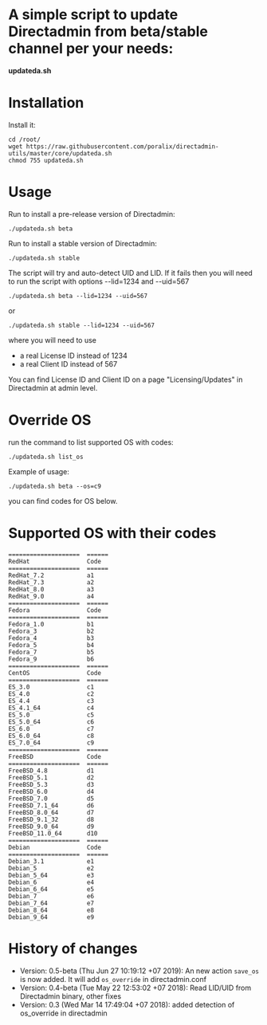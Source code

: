 # A simple script to update Directadmin from beta/stable channel per your needs:

**updateda.sh**

# Installation

Install it:

```
cd /root/
wget https://raw.githubusercontent.com/poralix/directadmin-utils/master/core/updateda.sh
chmod 755 updateda.sh
```

# Usage

Run to install a pre-release version of Directadmin:

```
./updateda.sh beta
```

Run to install a stable version of Directadmin:

```
./updateda.sh stable
```

The script will try and auto-detect UID and LID. If it fails then you will need to run 
the script with options --lid=1234 and --uid=567

```
./updateda.sh beta --lid=1234 --uid=567
```

or

```
./updateda.sh stable --lid=1234 --uid=567
```

where you will need to use 

- a real License ID instead of 1234
- a real Client ID instead of 567

You can find License ID and Client ID on a page "Licensing/Updates" in Directadmin at admin level.

# Override OS 

run the command to list supported OS with codes:

```
./updateda.sh list_os
```

Example of usage:

```
./updateda.sh beta --os=c9
```

you can find codes for OS below.

# Supported OS with their codes

```
====================  ======
RedHat                Code
====================  ======
RedHat_7.2            a1
RedHat_7.3            a2
RedHat_8.0            a3
RedHat_9.0            a4
====================  ======
Fedora                Code
====================  ======
Fedora_1.0            b1
Fedora_3              b2
Fedora_4              b3
Fedora_5              b4
Fedora_7              b5
Fedora_9              b6
====================  ======
CentOS                Code
====================  ======
ES_3.0                c1
ES_4.0                c2
ES_4.4                c3
ES_4.1_64             c4
ES_5.0                c5
ES_5.0_64             c6
ES_6.0                c7
ES_6.0_64             c8
ES_7.0_64             c9
====================  ======
FreeBSD               Code
====================  ======
FreeBSD_4.8           d1
FreeBSD_5.1           d2
FreeBSD_5.3           d3
FreeBSD_6.0           d4
FreeBSD_7.0           d5
FreeBSD_7.1_64        d6
FreeBSD_8.0_64        d7
FreeBSD_9.1_32        d8
FreeBSD_9.0_64        d9
FreeBSD_11.0_64       d10
====================  ======
Debian                Code
====================  ======
Debian_3.1            e1
Debian_5              e2
Debian_5_64           e3
Debian_6              e4
Debian_6_64           e5
Debian_7              e6
Debian_7_64           e7
Debian_8_64           e8
Debian_9_64           e9
```

# History of changes

- Version: 0.5-beta (Thu Jun 27 10:19:12 +07 2019): An new action `save_os` is now added. It will add `os_override` in directadmin.conf
- Version: 0.4-beta (Tue May 22 12:53:02 +07 2018): Read LID/UID from Directadmin binary, other fixes
- Version: 0.3 (Wed Mar 14 17:49:04 +07 2018): added detection of os_override in directadmin
